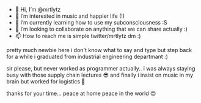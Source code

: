- 👋 Hi, I’m @mrtlytz
- 👀 I’m interested in music and happier life (!)
- 🌱 I’m currently learning how to use my subconsciousness :S
- 💞️ I’m looking to collaborate on anything that we can share actually :)
- 📫 How to reach me is simple twitter/mrtlytz dm :)

pretty much newbie here i don't know what to say and type but 
step back for a while i graduated from industrial engineering departmant :)

sir please, but never worked as programmer actually.. 
i was always staying busy with those supply chain lectures 😎
and finally i insist on music in my brain but worked for logistics 🤯

thanks for your time... peace at home peace in the world 😍
<!---
mrtlytz/mrtlytz is a ✨ special ✨ repository because its `README.md` (this file) appears on your GitHub profile.
You can click the Preview link to take a look at your changes.
--->
